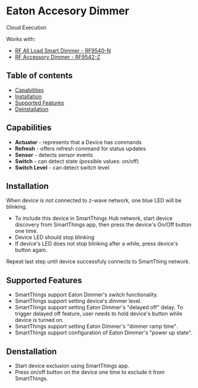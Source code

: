 # Eaton Accesory Dimmer

Cloud Execution

Works with:


* [RF All Load Smart Dimmer - RF9540-N](http://www.cooperindustries.com/content/public/en/wiring_devices/products/lighting_controls/aspire_rf_wireless/dimmers/ASPIRE-RF-All-Load-Smart-Dimmer-RF9540-N.html)
* [RF Accessory Dimmer - RF9542-Z](http://www.cooperindustries.com/content/public/en/wiring_devices/products/lighting_controls/aspire_rf_wireless/dimmers/aspire_rf_accessory_w_leds_rf9542_z_.html)

## Table of contents

* [Capabilities](#capabilities)
* [Installation](#installation)
* [Supported Features](#supported-features)
* [Deinstallation](#deinstallation)

## Capabilities

* **Actuator** - represents that a Device has commands
* **Refresh** - offers refresh command for status updates
* **Sensor** - detects sensor events
* **Switch** - can detect state (possible values: on/off)
* **Switch Level** - can detect switch level


## Installation

When device is not connected to z-wave network, one blue LED will be blinking.

* To include this device in SmartThings Hub network, start device discovery from SmartThings app, then press the device's On/Off button one time.
* Device LED should stop blinking
* If device's LED does not stop blinking after a while, press device's button again.

Repeat last step until device successfuly connects to SmartThing network.

## Supported Features

* SmartThings support Eaton Dimmer's switch functionality.
* SmartThings support setting device's dimmer level.
* SmartThings support setting Eaton Dimmer's "delayed off" delay. To trigger delayed off feature, user needs to hold device's button while device is turned on.
* SmartThings support setting Eaton Dimmer's "dimmer ramp time".
* SmartThings support configuration of Eaton Dimmer's "power up state".

## Denstallation

* Start device exclusion using SmartThings app.
* Press on/off button on the device one time to exclude it from SmartThings.
